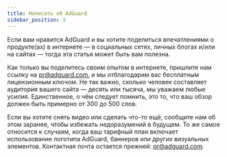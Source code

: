 ```yaml
---
title: Написать об AdGuard
sidebar_position: 3
---
```


Если вам нравится AdGuard и вы хотите поделиться впечатлениями о продукте(ах) в интернете — в социальных сетях, личных блогах и/или на сайтах — тогда эта статья может быть вам полезна.

Как только вы поделитесь своим опытом в интернете, пришлите нам ссылку на [pr@adguard.com](mailto:pr@adguard.com), и мы отблагодарим вас бесплатным лицензионным ключом. Не так важно, сколько человек составляет аудитория вашего сайта — десять или тысяча, мы уважаем любые усилия. Единственное, о чём следует помнить, это то, что ваш обзор должен быть примерно от 300 до 500 слов.

Если вы хотите снять видео или сделать что-то ещё, сообщите нам об этом заранее, чтобы избежать недоразумений в будущем. То же самое относится к случаям, когда ваш тарифный план включает использование логотипа AdGuard, баннеров или других визуальных элементов. Контактная почта остается прежней: [pr@adguard.com](mailto:pr@adguard.com).
